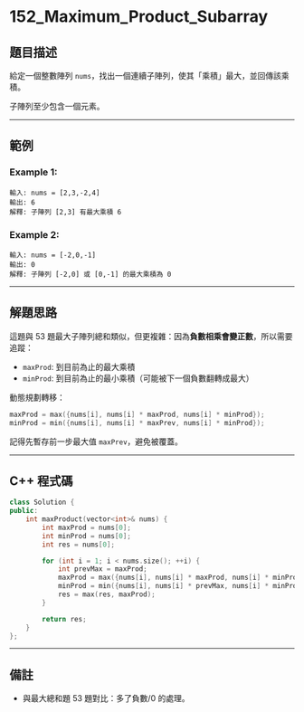 # 152\_Maximum\_Product\_Subarray

## 題目描述

給定一個整數陣列 `nums`，找出一個連續子陣列，使其「乘積」最大，並回傳該乘積。

子陣列至少包含一個元素。

---

## 範例

### Example 1:

```
輸入: nums = [2,3,-2,4]
輸出: 6
解釋: 子陣列 [2,3] 有最大乘積 6
```

### Example 2:

```
輸入: nums = [-2,0,-1]
輸出: 0
解釋: 子陣列 [-2,0] 或 [0,-1] 的最大乘積為 0
```

---

## 解題思路

這題與 53 題最大子陣列總和類似，但更複雜：因為**負數相乘會變正數**，所以需要追蹤：

* `maxProd`: 到目前為止的最大乘積
* `minProd`: 到目前為止的最小乘積（可能被下一個負數翻轉成最大）

動態規劃轉移：

```cpp
maxProd = max({nums[i], nums[i] * maxProd, nums[i] * minProd});
minProd = min({nums[i], nums[i] * maxPrev, nums[i] * minProd});
```

記得先暫存前一步最大值 `maxPrev`，避免被覆蓋。

---

## C++ 程式碼

```cpp
class Solution {
public:
    int maxProduct(vector<int>& nums) {
        int maxProd = nums[0];
        int minProd = nums[0];
        int res = nums[0];

        for (int i = 1; i < nums.size(); ++i) {
            int prevMax = maxProd;
            maxProd = max({nums[i], nums[i] * maxProd, nums[i] * minProd});
            minProd = min({nums[i], nums[i] * prevMax, nums[i] * minProd});
            res = max(res, maxProd);
        }

        return res;
    }
};
```

---

## 備註

* 與最大總和題 53 題對比：多了負數/0 的處理。

